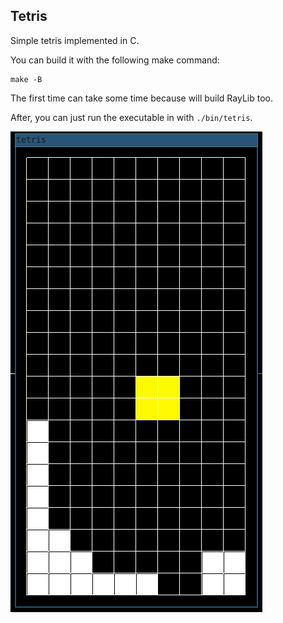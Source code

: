 ## Tetris

Simple tetris implemented in C.

You can build it with the following make command:
```
make -B
```

The first time can take some time because will build RayLib too.

After, you can just run the executable in with `./bin/tetris`.

![Example Image](./example.png)